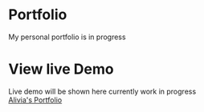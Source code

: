 <h1>Portfolio</h1>

My personal portfolio is in progress
<h1>View live Demo</h1>
Live demo will be shown here currently work in progress <br>
<a href="https://alivia-23.github.io/Alivia-portfolio/">Alivia's Portfolio</a>

